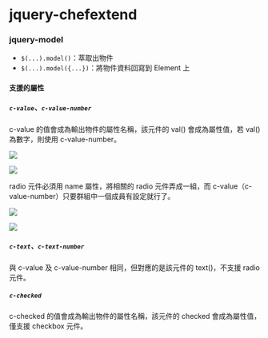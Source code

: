 # jquery-chefextend

### jquery-model

- `$(...).model()`：萃取出物件
- `$(...).model({...})`：將物件資料回寫到 Element 上

#### 支援的屬性

##### `c-value`、`c-value-number`

c-value 的值會成為輸出物件的屬性名稱，該元件的 val() 會成為屬性值，若 val() 為數字，則使用 c-value-number。

![](https://i.imgur.com/7GMYAUl.png)

![](https://i.imgur.com/PRKhNBy.png)

radio 元件必須用 name 屬性，將相關的 radio 元件弄成一組，而 c-value（c-value-number）只要群組中一個成員有設定就行了。

![](https://i.imgur.com/Xi9f2OG.png)

![](https://i.imgur.com/KNghZ9v.png)

##### `c-text`、`c-text-number`

與 c-value 及 c-value-number 相同，但對應的是該元件的 text()，不支援 radio 元件。

##### `c-checked`

c-checked 的值會成為輸出物件的屬性名稱，該元件的 checked 會成為屬性值，僅支援 checkbox 元件。